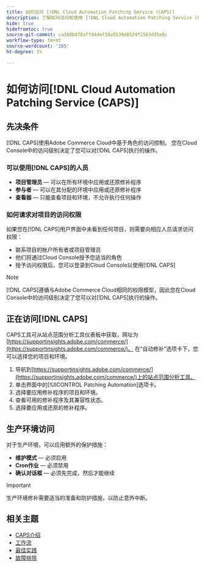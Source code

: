 ```yaml
---
title: 如何访问 [!DNL Cloud Automation Patching Service (CAPS)]
description: 了解如何访问和使用 [!DNL Cloud Automation Patching Service (CAPS)]
hide: true
hidefromtoc: true
source-git-commit: ca388bd78affd4def19a5539d8529f2563d35e8c
workflow-type: tm+mt
source-wordcount: '265'
ht-degree: 1%

---
```


# 如何访问[!DNL Cloud Automation Patching Service (CAPS)]

## 先决条件

[!DNL CAPS]使用Adobe Commerce Cloud中基于角色的访问控制。 您在Cloud Console中的访问级别决定了您可以对[!DNL CAPS]执行的操作。

### 可以使用[!DNL CAPS]的人员

* **项目管理员** — 可以在所有环境中应用或还原修补程序
* **参与者** — 可以在其分配的环境中应用或还原修补程序
* **查看器** — 只能查看项目和环境，不允许执行任何操作

### 如何请求对项目的访问权限

如果您在[!DNL CAPS]用户界面中未看到任何项目，则需要向相应人员请求访问权限：

* 联系项目的帐户所有者或项目管理员
* 他们将通过Cloud Console授予您适当的角色
* 授予访问权限后，您可以登录到Cloud Console以使用[!DNL CAPS]

>[!NOTE]
>
>[!DNL CAPS]遵循与Adobe Commerce Cloud相同的权限模型，因此您在Cloud Console中的访问级别决定了您可以对[!DNL CAPS]执行的操作。

## 正在访问[!DNL CAPS]

CAPS工具可从站点范围分析工具仪表板中获取，网址为[https://supportinsights.adobe.com/commerce/](https://supportinsights.adobe.com/commerce/)。 在“自动修补”选项卡下，您可以选择您的项目和环境。

1. 导航到[https://supportinsights.adobe.com/commerce/](https://supportinsights.adobe.com/commerce/)上的站点范围分析工具。
1. 单击界面中的[!UICONTROL Patching Automation]选项卡。
1. 选择要应用修补程序的项目和环境。
1. 查看可用的修补程序及其兼容性状态。
1. 选择要应用或还原的修补程序。

## 生产环境访问

对于生产环境，可以应用额外的保护措施：

* **维护模式** — 必须启用
* **Cron作业** — 必须禁用
* **确认对话框** — 必须先完成，然后才能继续

>[!IMPORTANT]
>
>生产环境修补需要适当的准备和防护措施，以防止意外中断。

## 相关主题

* [CAPS介绍](intro.md)
* [工作流](workflow.md)
* [最佳实践](best-practices.md)
* [故障排除](troubleshooting.md)
